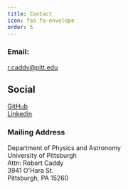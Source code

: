 ```yaml
---
title: Contact
icon: fas fa-envelope
order: 5
---
```


### **Email:**
r.caddy@pitt.edu

## **Social**
<i class="fab fa-github"></i> [GitHub](https://github.com/bcaddy) <br>
<i class="fab fa-linkedin"></i> [Linkedin](https://www.linkedin.com/in/robertcaddy1/)

### **Mailing Address**
Department of Physics and Astronomy  <br>
University of Pittsburgh<br>
Attn: Robert Caddy<br>
3941 O'Hara St.<br>
Pittsburgh, PA 15260
